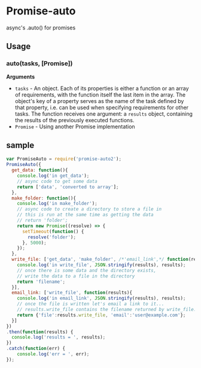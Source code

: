 # Promise-auto

async's .auto() for promises

## Usage

### auto(tasks, [Promise])

__Arguments__

* `tasks` - An object. Each of its properties is either a function or an array of
  requirements, with the function itself the last item in the array. The object's key
  of a property serves as the name of the task defined by that property,
  i.e. can be used when specifying requirements for other tasks.
  The function receives one argument: a `results` object, containing the results of
  the previously executed functions.
* `Promise` - Using another Promise implementation

## sample
```js
var PromiseAuto = require('promise-auto2');
PromiseAuto({
  get_data: function(){
    console.log('in get_data');
    // async code to get some data
    return ['data', 'converted to array'];
  },
  make_folder: function(){
    console.log('in make_folder');
    // async code to create a directory to store a file in
    // this is run at the same time as getting the data
    // return 'folder';
    return new Promise((resolve) => {
      setTimeout(function() {
        resolve('folder');
      }, 5000);
    });
  },
  write_file: ['get_data', 'make_folder', /*'email_link',*/ function(results){
    console.log('in write_file', JSON.stringify(results), results);
    // once there is some data and the directory exists,
    // write the data to a file in the directory
    return 'filename';
  }],
  email_link: ['write_file', function(results){
    console.log('in email_link', JSON.stringify(results), results);
    // once the file is written let's email a link to it...
    // results.write_file contains the filename returned by write_file.
    return {'file':results.write_file, 'email':'user@example.com'};
  }]
})
.then(function(results) {
  console.log('results = ', results);
})
.catch(function(err) {
    console.log('err = ', err);
});
```

